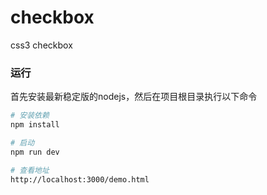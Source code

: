 # checkbox
css3 checkbox

### 运行
首先安装最新稳定版的nodejs，然后在项目根目录执行以下命令
``` bash
# 安装依赖
npm install

# 启动
npm run dev

# 查看地址
http://localhost:3000/demo.html